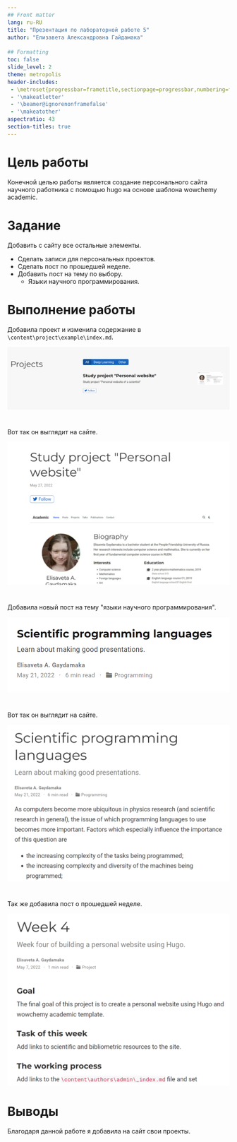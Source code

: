 ```yaml
---
## Front matter
lang: ru-RU
title: "Презентация по лабораторной работе 5"
author: "Елизавета Александровна Гайдамака"

## Formatting
toc: false
slide_level: 2
theme: metropolis
header-includes: 
 - \metroset{progressbar=frametitle,sectionpage=progressbar,numbering=fraction}
 - '\makeatletter'
 - '\beamer@ignorenonframefalse'
 - '\makeatother'
aspectratio: 43
section-titles: true
---
```


# Цель работы

Конечной целью работы является создание персонального сайта научного работника с помощью hugo на основе шаблона wowchemy academic.

# Задание

Добавить с сайту все остальные элементы.

- Сделать записи для персональных проектов.
- Сделать пост по прошедшей неделе.
- Добавить пост на тему по выбору.
  - Языки научного программирования.

# Выполнение работы

Добавила проект и изменила содержание в `\content\project\example\index.md`.

![Рис.1](image\picture1.png)  

#

Вот так он выглядит на сайте.

![Рис.2](image\picture2.png)  

#

Добавила новый пост на тему "языки научного программирования".

![Рис.3](image\picture3.png) 

#

Вот так он выглядит на сайте.

![Рис.4](image\picture4.png)  

#

Так же добавила пост о прошедшей неделе.

![Рис.5](image\picture5.png) 

# Выводы

Благодаря данной работе я добавила на сайт свои проекты.
